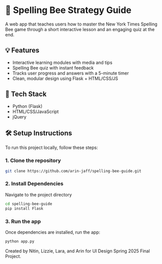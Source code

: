 # 🐝 Spelling Bee Strategy Guide

A web app that teaches users how to master the New York Times Spelling Bee game through a short interactive lesson and an engaging quiz at the end. 

## 💡 Features
- Interactive learning modules with media and tips
- Spelling Bee quiz with instant feedback
- Tracks user progress and answers with a 5-minute timer
- Clean, modular design using Flask + HTML/CSS/JS

## 🔧 Tech Stack
- Python (Flask)
- HTML/CSS/JavaScript
- jQuery

## 🛠️ Setup Instructions
To run this project locally, follow these steps:
### 1. Clone the repository
```bash
git clone https://github.com/arin-jaff/spelling-bee-guide.git
```
### 2. Install Dependencies
Navigate to the project directory 

```bash
cd spelling-bee-guide
pip install Flask
```
### 3. Run the app
Once dependencies are installed, run the app:
```bash
python app.py
```

Created by Nitin, Lizzie, Lara, and Arin for UI Design Spring 2025 Final Project.